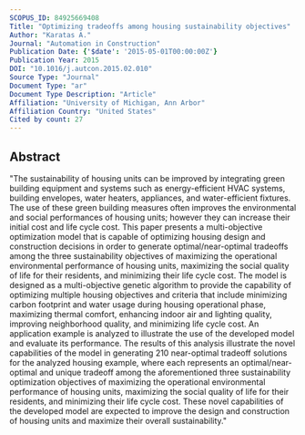 ```yaml
---
SCOPUS_ID: 84925669408
Title: "Optimizing tradeoffs among housing sustainability objectives"
Author: "Karatas A."
Journal: "Automation in Construction"
Publication Date: {'$date': '2015-05-01T00:00:00Z'}
Publication Year: 2015
DOI: "10.1016/j.autcon.2015.02.010"
Source Type: "Journal"
Document Type: "ar"
Document Type Description: "Article"
Affiliation: "University of Michigan, Ann Arbor"
Affiliation Country: "United States"
Cited by count: 27
---
```


## Abstract
"The sustainability of housing units can be improved by integrating green building equipment and systems such as energy-efficient HVAC systems, building envelopes, water heaters, appliances, and water-efficient fixtures. The use of these green building measures often improves the environmental and social performances of housing units; however they can increase their initial cost and life cycle cost. This paper presents a multi-objective optimization model that is capable of optimizing housing design and construction decisions in order to generate optimal/near-optimal tradeoffs among the three sustainability objectives of maximizing the operational environmental performance of housing units, maximizing the social quality of life for their residents, and minimizing their life cycle cost. The model is designed as a multi-objective genetic algorithm to provide the capability of optimizing multiple housing objectives and criteria that include minimizing carbon footprint and water usage during housing operational phase, maximizing thermal comfort, enhancing indoor air and lighting quality, improving neighborhood quality, and minimizing life cycle cost. An application example is analyzed to illustrate the use of the developed model and evaluate its performance. The results of this analysis illustrate the novel capabilities of the model in generating 210 near-optimal tradeoff solutions for the analyzed housing example, where each represents an optimal/near-optimal and unique tradeoff among the aforementioned three sustainability optimization objectives of maximizing the operational environmental performance of housing units, maximizing the social quality of life for their residents, and minimizing their life cycle cost. These novel capabilities of the developed model are expected to improve the design and construction of housing units and maximize their overall sustainability."
